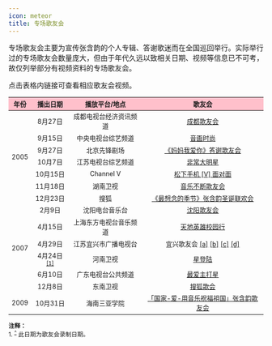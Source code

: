 ```yaml
---
icon: meteor
title: 专场歌友会
---
```


专场歌友会主要为宣传张含韵的个人专辑、答谢歌迷而在全国巡回举行。实际举行过的专场歌友会数量庞大，但由于年代久远以致相关日期、视频等信息已不可考，故仅列举部分有视频资料的专场歌友会。

点击表格内链接可查看相应歌友会视频。

<table style="text-align:center; font-size:90%; width:100%; display:table">
<thead>
<tr>
    <th style="background:pink">年份</th>
    <th style="background:pink">播出日期</th>
    <th style="background:pink">播放平台/地点</th>
    <th style="background:pink">歌友会</th>
</tr>
</thead>
<tbody>
<tr>
    <td rowspan="7">2005</td>
    <td>8月27日</td>
    <td>成都电视台经济资讯频道</td>
    <td><a href="https://v.youku.com/v_show/id_XMTI5NjAzNDg0.html" target="_blank" rel="noopener noreferrer">成都歌友会</a></td>
</tr>
<tr>
    <td>9月15日</td>
    <td>中央电视台综艺频道</td>
    <td><a href="https://www.bilibili.com/video/BV1Ci4y1G7gY" target="_blank" rel="noopener noreferrer">音画时尚</a></td>
</tr>
<tr>
    <td>9月27日</td>
    <td>北京先锋剧场</td>
    <td><a href="https://www.bilibili.com/video/BV1aX4y1379a" target="_blank" rel="noopener noreferrer">《妈妈我爱你》答谢歌友会</a></td>
</tr>
<tr>
    <td>10月7日</td>
    <td>江苏电视台综艺频道</td>
    <td><a href="https://v.qq.com/x/page/p00236nwn1x.html" target="_blank" rel="noopener noreferrer">非常大明星</a></td>
</tr>
<tr>
    <td>10月15日</td>
    <td>Channel V</td>
    <td><a href="https://www.bilibili.com/video/BV1GW411F7Tc" target="_blank" rel="noopener noreferrer">松下手机 [V] 面对面</a></td>
</tr>
<tr>
    <td>11月18日</td>
    <td>湖南卫视</td>
    <td><a href="https://www.bilibili.com/video/BV1Uy4y1m7wm" target="_blank" rel="noopener noreferrer">音乐不断歌友会</a></td>
</tr>
<tr>
    <td>12月23日</td>
    <td>搜狐</td>
    <td><a href="https://www.bilibili.com/video/BV1av411h7xd" target="_blank" rel="noopener noreferrer">《最想念的季节》张含韵圣诞联欢会</a></td>
</tr>
<tr>
    <td rowspan="6">2007</td>
    <td>2月9日</td>
    <td>沈阳电台音乐台</td>
    <td><a href="https://v.youku.com/v_show/id_XOTE0NzM3ODA=.html" target="_blank" rel="noopener noreferrer">沈阳歌友会</a></td>
</tr>
<tr>
    <td>4月15日</td>
    <td>上海东方电视台音乐频道</td>
    <td><a href="https://v.youku.com/v_show/id_XOTI2NTAxMDA=.html" target="_blank" rel="noopener noreferrer">天地英雄校园行</a></td>
</tr>
<tr>
    <td>4月29日</td>
    <td>江苏宜兴市广播电视台</td>
    <td>宜兴歌友会 <a href="https://v.youku.com/v_show/id_XNTQ2MTg2MDA=.html" target="_blank" rel="noopener noreferrer">[a]</a> <a href="https://v.youku.com/v_show/id_XNTQ2MTkxNjg=.html" target="_blank" rel="noopener noreferrer">[b]</a> <a href="https://v.youku.com/v_show/id_XNTQ2MTk4MTI=.html" target="_blank" rel="noopener noreferrer">[c]</a> <a href="https://v.youku.com/v_show/id_XNTQ2MjA0Njg=.html" target="_blank" rel="noopener noreferrer">[d]</a></td>
</tr>
<tr>
    <td>4月24日<sup id="cite_ref-1"><a href="#cite_note-1">[1]</a></sup></td>
    <td>河南卫视</td>
    <td><a href="https://v.youku.com/v_show/id_XMTEyMTU2MjAw.html" target="_blank" rel="noopener noreferrer">星登陆</a></td>
</tr>
<tr>
    <td>6月10日</td>
    <td>广东电视台公共频道</td>
    <td><a href="https://v.youku.com/v_show/id_XMTEzNDQ4MDY0.html" target="_blank" rel="noopener noreferrer">最爱主打星</a></td>
</tr>
<tr>
    <td>12月8日</td>
    <td>东南卫视</td>
    <td><a href="https://www.bilibili.com/video/BV1Ct4y1S7Vw" target="_blank" rel="noopener noreferrer">搜狐歌会</a></td>
</tr>
<tr>
    <td>2009</td>
    <td>10月31日</td>
    <td>海南三亚学院</td>
    <td><a href="https://v.youku.com/v_show/id_XMTQyMjc4Nzgw.html" target="_blank" rel="noopener noreferrer">「国家-爱-用音乐祝福祖国」张含韵歌友会</a></td>
</tr>
</tbody>
</table>

<small>
<b>注释：</b><br/>
1. <sup id="cite_note-1"><a href="#cite_ref-1">^</a></sup> 此日期为歌友会录制日期。
</small>
